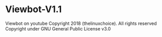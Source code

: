 # Viewbot-V1.1
Viewbot on youtube
Copyright 2018 (thelinuxchoice). All rights reserved
Copyright under GNU General Public License v3.0
